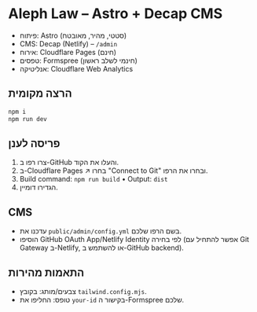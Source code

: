 # Aleph Law – Astro + Decap CMS

- פיתוח: Astro (סטטי, מהיר, מאובטח)
- CMS: Decap (Netlify) – `/admin`
- אירוח: Cloudflare Pages (חינם)
- טפסים: Formspree (חינמי לשלב ראשון)
- אנליטיקה: Cloudflare Web Analytics

## הרצה מקומית
```bash
npm i
npm run dev
```

## פריסה לענן
1. צרו רפו ב-GitHub והעלו את הקוד.
2. ב-Cloudflare Pages ↗️ בחרו "Connect to Git" ובחרו את הרפו.
3. Build command: `npm run build` • Output: `dist`
4. הגדירו דומיין.

## CMS
- עדכנו את `public/admin/config.yml` בשם הרפו שלכם.
- הוסיפו GitHub OAuth App/Netlify Identity לפי בחירה (אפשר להתחיל עם Git Gateway ב-Netlify, או להשתמש ב-GitHub backend).

## התאמות מהירות
- צבעים/מותג: בקובץ `tailwind.config.mjs`.
- טופס: החליפו את `your-id` בקישור ה-Formspree שלכם.
